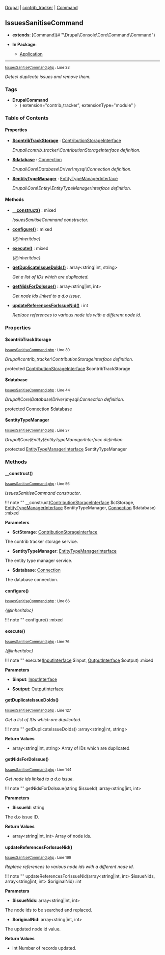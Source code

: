 
[Drupal](../namespaces/drupal.md) | [contrib_tracker](../namespaces/drupal-contrib-tracker.md) | [Command](../namespaces/drupal-contrib-tracker-command.md)

## IssuesSanitiseCommand

- **extends**: [Command](# &quot;\Drupal\Console\Core\Command\Command&quot;)

- **In Package**:
    - [Application](../packages/Application.md)
  


---





<small>[IssuesSanitiseCommand.php](../files/web-modules-custom-contrib-tracker-src-command-issuessanitisecommand.md) : Line 23</small>

*Detect duplicate issues and remove them.*




### Tags

- **DrupalCommand**
  - (
    extension="contrib_tracker",
    extensionType="module"
)






### Table of Contents









#### Properties
- **[$contribTrackStorage](../classes/Drupal-contrib-tracker-Command-IssuesSanitiseCommand.md#contribtrackstorage)**
         : [ContributionStorageInterface](# "\Drupal\contrib_tracker\ContributionStorageInterface")  

  *Drupal\contrib_tracker\ContributionStorageInterface definition.*

- **[$database](../classes/Drupal-contrib-tracker-Command-IssuesSanitiseCommand.md#database)**
         : [Connection](# "\Drupal\Core\Database\Connection")  

  *Drupal\Core\Database\Driver\mysql\Connection definition.*

- **[$entityTypeManager](../classes/Drupal-contrib-tracker-Command-IssuesSanitiseCommand.md#entitytypemanager)**
         : [EntityTypeManagerInterface](# "\Drupal\Core\Entity\EntityTypeManagerInterface")  

  *Drupal\Core\Entity\EntityTypeManagerInterface definition.*


#### Methods
- **[__construct()](../classes/Drupal-contrib-tracker-Command-IssuesSanitiseCommand.md#__construct)**
           : mixed

  *IssuesSanitiseCommand constructor.*

- **[configure()](../classes/Drupal-contrib-tracker-Command-IssuesSanitiseCommand.md#configure)**
           : mixed

  *{@inheritdoc}*

- **[execute()](../classes/Drupal-contrib-tracker-Command-IssuesSanitiseCommand.md#execute)**
           : mixed

  *{@inheritdoc}*

- **[getDuplicateIssueDoIds()](../classes/Drupal-contrib-tracker-Command-IssuesSanitiseCommand.md#getduplicateissuedoids)**
           : array&lt;string|int, string&gt;

  *Get a list of IDs which are duplicated.*

- **[getNidsForDoIssue()](../classes/Drupal-contrib-tracker-Command-IssuesSanitiseCommand.md#getnidsfordoissue)**
           : array&lt;string|int, int&gt;

  *Get node ids linked to a d.o issue.*

- **[updateReferencesForIssueNid()](../classes/Drupal-contrib-tracker-Command-IssuesSanitiseCommand.md#updatereferencesforissuenid)**
           : int

  *Replace references to various node ids with a different node id.*







### Properties

#### $contribTrackStorage

<small>[IssuesSanitiseCommand.php](../files/web-modules-custom-contrib-tracker-src-command-issuessanitisecommand.md) : Line 30</small>

*Drupal\contrib_tracker\ContributionStorageInterface definition.*


protected [ContributionStorageInterface](# "\Drupal\contrib_tracker\ContributionStorageInterface") $contribTrackStorage







#### $database

<small>[IssuesSanitiseCommand.php](../files/web-modules-custom-contrib-tracker-src-command-issuessanitisecommand.md) : Line 44</small>

*Drupal\Core\Database\Driver\mysql\Connection definition.*


protected [Connection](# "\Drupal\Core\Database\Connection") $database







#### $entityTypeManager

<small>[IssuesSanitiseCommand.php](../files/web-modules-custom-contrib-tracker-src-command-issuessanitisecommand.md) : Line 37</small>

*Drupal\Core\Entity\EntityTypeManagerInterface definition.*


protected [EntityTypeManagerInterface](# "\Drupal\Core\Entity\EntityTypeManagerInterface") $entityTypeManager









### Methods

#### __construct()

<small>[IssuesSanitiseCommand.php](../files/web-modules-custom-contrib-tracker-src-command-issuessanitisecommand.md) : Line 56</small>

*IssuesSanitiseCommand constructor.*

!!! note ""
    __construct([ContributionStorageInterface](# "\Drupal\contrib_tracker\ContributionStorageInterface") $ctStorage, [EntityTypeManagerInterface](# "\Drupal\Core\Entity\EntityTypeManagerInterface") $entityTypeManager, [Connection](# "\Drupal\Core\Database\Connection") $database) :mixed




**Parameters**

- **$ctStorage**: [ContributionStorageInterface](# "\Drupal\contrib_tracker\ContributionStorageInterface")
    
The contrib tracker storage service.

- **$entityTypeManager**: [EntityTypeManagerInterface](# "\Drupal\Core\Entity\EntityTypeManagerInterface")
    
The entity type manager service.

- **$database**: [Connection](# "\Drupal\Core\Database\Connection")
    
The database connection.








#### configure()

<small>[IssuesSanitiseCommand.php](../files/web-modules-custom-contrib-tracker-src-command-issuessanitisecommand.md) : Line 66</small>

*{@inheritdoc}*

!!! note ""
    configure() :mixed











#### execute()

<small>[IssuesSanitiseCommand.php](../files/web-modules-custom-contrib-tracker-src-command-issuessanitisecommand.md) : Line 76</small>

*{@inheritdoc}*

!!! note ""
    execute([InputInterface](# "\Symfony\Component\Console\Input\InputInterface") $input, [OutputInterface](# "\Symfony\Component\Console\Output\OutputInterface") $output) :mixed




**Parameters**

- **$input**: [InputInterface](# "\Symfony\Component\Console\Input\InputInterface")
    
- **$output**: [OutputInterface](# "\Symfony\Component\Console\Output\OutputInterface")
    







#### getDuplicateIssueDoIds()

<small>[IssuesSanitiseCommand.php](../files/web-modules-custom-contrib-tracker-src-command-issuessanitisecommand.md) : Line 127</small>

*Get a list of IDs which are duplicated.*

!!! note ""
    getDuplicateIssueDoIds() :array&lt;string|int, string&gt;









**Return Values**
- array&lt;string|int, string&gt;
Array of IDs which are duplicated.


#### getNidsForDoIssue()

<small>[IssuesSanitiseCommand.php](../files/web-modules-custom-contrib-tracker-src-command-issuessanitisecommand.md) : Line 144</small>

*Get node ids linked to a d.o issue.*

!!! note ""
    getNidsForDoIssue(string $issueId) :array&lt;string|int, int&gt;




**Parameters**

- **$issueId**: string
    
The d.o issue ID.






**Return Values**
- array&lt;string|int, int&gt;
Array of node ids.


#### updateReferencesForIssueNid()

<small>[IssuesSanitiseCommand.php](../files/web-modules-custom-contrib-tracker-src-command-issuessanitisecommand.md) : Line 169</small>

*Replace references to various node ids with a different node id.*

!!! note ""
    updateReferencesForIssueNid(array&lt;string|int, int&gt; $issueNids, array&lt;string|int, int&gt; $originalNid) :int




**Parameters**

- **$issueNids**: array&lt;string|int, int&gt;
    
The node ids to be searched and replaced.

- **$originalNid**: array&lt;string|int, int&gt;
    
The updated node id value.






**Return Values**
- int
Number of records updated.



